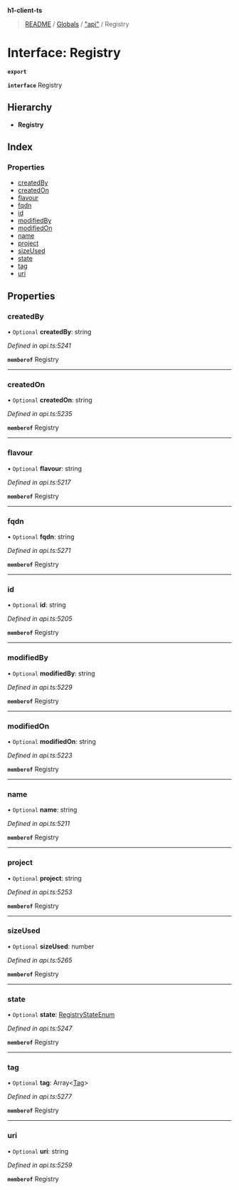**h1-client-ts**

> [README](../README.md) / [Globals](../globals.md) / ["api"](../modules/_api_.md) / Registry

# Interface: Registry

**`export`** 

**`interface`** Registry

## Hierarchy

* **Registry**

## Index

### Properties

* [createdBy](_api_.registry.md#createdby)
* [createdOn](_api_.registry.md#createdon)
* [flavour](_api_.registry.md#flavour)
* [fqdn](_api_.registry.md#fqdn)
* [id](_api_.registry.md#id)
* [modifiedBy](_api_.registry.md#modifiedby)
* [modifiedOn](_api_.registry.md#modifiedon)
* [name](_api_.registry.md#name)
* [project](_api_.registry.md#project)
* [sizeUsed](_api_.registry.md#sizeused)
* [state](_api_.registry.md#state)
* [tag](_api_.registry.md#tag)
* [uri](_api_.registry.md#uri)

## Properties

### createdBy

• `Optional` **createdBy**: string

*Defined in api.ts:5241*

**`memberof`** Registry

___

### createdOn

• `Optional` **createdOn**: string

*Defined in api.ts:5235*

**`memberof`** Registry

___

### flavour

• `Optional` **flavour**: string

*Defined in api.ts:5217*

**`memberof`** Registry

___

### fqdn

• `Optional` **fqdn**: string

*Defined in api.ts:5271*

**`memberof`** Registry

___

### id

• `Optional` **id**: string

*Defined in api.ts:5205*

**`memberof`** Registry

___

### modifiedBy

• `Optional` **modifiedBy**: string

*Defined in api.ts:5229*

**`memberof`** Registry

___

### modifiedOn

• `Optional` **modifiedOn**: string

*Defined in api.ts:5223*

**`memberof`** Registry

___

### name

• `Optional` **name**: string

*Defined in api.ts:5211*

**`memberof`** Registry

___

### project

• `Optional` **project**: string

*Defined in api.ts:5253*

**`memberof`** Registry

___

### sizeUsed

• `Optional` **sizeUsed**: number

*Defined in api.ts:5265*

**`memberof`** Registry

___

### state

• `Optional` **state**: [RegistryStateEnum](../enums/_api_.registrystateenum.md)

*Defined in api.ts:5247*

**`memberof`** Registry

___

### tag

• `Optional` **tag**: Array\<[Tag](_api_.tag.md)>

*Defined in api.ts:5277*

**`memberof`** Registry

___

### uri

• `Optional` **uri**: string

*Defined in api.ts:5259*

**`memberof`** Registry
